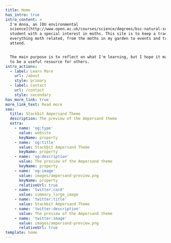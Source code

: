 ```yaml
---
title: Home
has_intro: true
intro_content: >
  I'm Anna, an [OU environmental
  science](http://www.open.ac.uk/courses/science/degrees/bsc-natural-sciences-environmental-science-q64-env)
  student with a special interest in moths. This site is to keep a track of
  everything moth related, from the moths in my garden to events and training I
  attend.


  The main purpose is to reflect on what I'm learning, but I hope it may prove
  to be a useful resource for others.
intro_actions:
  - label: Learn More
    url: /about
    style: primary
  - label: Contact
    url: /contact
    style: secondary
has_more_link: true
more_link_text: Read more
seo:
  title: Stackbit Ampersand Theme
  description: The preview of the Ampersand theme
  extra:
    - name: 'og:type'
      value: website
      keyName: property
    - name: 'og:title'
      value: Stackbit Ampersand Theme
      keyName: property
    - name: 'og:description'
      value: The preview of the Ampersand theme
      keyName: property
    - name: 'og:image'
      value: images/ampersand-preview.png
      keyName: property
      relativeUrl: true
    - name: 'twitter:card'
      value: summary_large_image
    - name: 'twitter:title'
      value: Stackbit Ampersand Theme
    - name: 'twitter:description'
      value: The preview of the Ampersand theme
    - name: 'twitter:image'
      value: images/ampersand-preview.png
      relativeUrl: true
template: home
---
```

